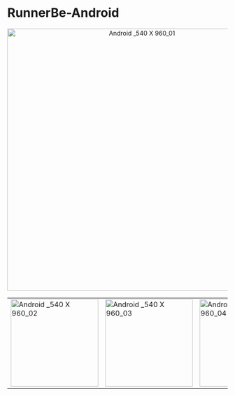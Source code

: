 # RunnerBe-Android

<div align="center">
  <img src="https://github.com/user-attachments/assets/262fc1dd-ff16-4330-a128-96f1ca67e981" alt="Android _540 X 960_01" width="600" />
</div>

<table>
  <tr>
    <td><img src="https://github.com/user-attachments/assets/64b64d81-cfd5-4315-b2d4-6e5ab3e6dcc6" alt="Android _540 X 960_02" width="200" /></td>
    <td><img src="https://github.com/user-attachments/assets/4f1d635c-584f-4eb9-b658-a8ddcf3adddb" alt="Android _540 X 960_03" width="200" /></td>
    <td><img src="https://github.com/user-attachments/assets/e149567d-f785-40b9-9b54-94d2d32f56a2" alt="Android _540 X 960_04" width="200" /></td>
    <td><img src="https://github.com/user-attachments/assets/4463cb19-449a-4e2c-86fa-8a324b86ab8e" alt="Android _540 X 960_05" width="200" /></td>
    <td><img src="https://github.com/user-attachments/assets/485833c7-11c4-4f2d-97bd-6ca389ffd434" alt="Android _540 X 960_06" width="200" /></td>
  </tr>
</table>
